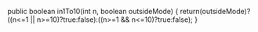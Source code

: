 public boolean in1To10(int n, boolean outsideMode) {
  return(outsideMode)?((n<=1 || n>=10)?true:false):((n>=1 && n<=10)?true:false);
}
